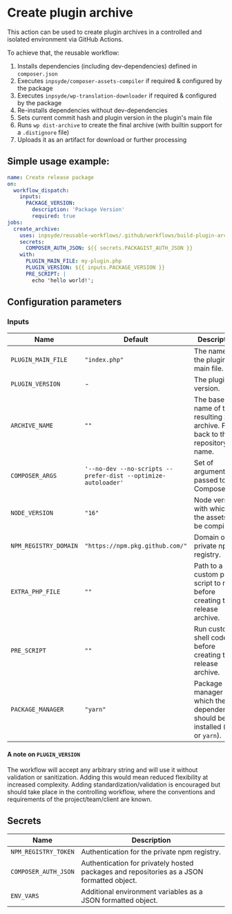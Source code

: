 # Create plugin archive

This action can be used to create plugin archives in a controlled and isolated environment via GitHub Actions.

To achieve that, the reusable workflow:

1. Installs dependencies (including dev-dependencies) defined in `composer.json`
2. Executes `inpsyde/composer-assets-compiler` if required & configured by the package
3. Executes `inpsyde/wp-translation-downloader` if required & configured by the package
4. Re-installs dependencies without dev-dependencies
5. Sets current commit hash and plugin version in the plugin's main file
6. Runs `wp dist-archive` to create the final archive (with builtin support for a `.distignore` file)
7. Uploads it as an artifact for download or further processing


## Simple usage example:

```yml
name: Create release package
on:
  workflow_dispatch:
    inputs:
      PACKAGE_VERSION:
        description: 'Package Version'
        required: true
jobs:
  create_archive:
    uses: inpsyde/reusable-workflows/.github/workflows/build-plugin-archive.yml@main
    secrets:
      COMPOSER_AUTH_JSON: ${{ secrets.PACKAGIST_AUTH_JSON }}
    with:
      PLUGIN_MAIN_FILE: my-plugin.php
      PLUGIN_VERSION: ${{ inputs.PACKAGE_VERSION }}
      PRE_SCRIPT: |
        echo 'hello world!';

```

## Configuration parameters

### Inputs

| Name                  | Default                                                       | Description                                                                        |
|-----------------------|---------------------------------------------------------------|------------------------------------------------------------------------------------|
| `PLUGIN_MAIN_FILE`    | `"index.php"`                                                 | The name of the plugin main file.                                                  |
| `PLUGIN_VERSION`      | -                                                             | The plugin version.                                                                |
| `ARCHIVE_NAME`        | `""`                                                          | The base name of the resulting zip archive. Falls back to the repository name.     |
| `COMPOSER_ARGS`       | `'--no-dev --no-scripts --prefer-dist --optimize-autoloader'` | Set of arguments passed to Composer.                                               |
| `NODE_VERSION`        | `"16"`                                                        | Node version with which the assets will be compiled.                               |
| `NPM_REGISTRY_DOMAIN` | `"https://npm.pkg.github.com/"`                               | Domain of the private npm registry.                                                |
| `EXTRA_PHP_FILE`      | `""`                                                          | Path to a custom php script to run before creating the release archive.            |
| `PRE_SCRIPT`          | `""`                                                          | Run custom shell code before creating the release archive.                         |
| `PACKAGE_MANAGER`     | `"yarn"`                                                      | Package manager with which the dependencies should be installed (`npm` or `yarn`). |

#### A note on `PLUGIN_VERSION`

The workflow will accept any arbitrary string and will use it without validation or sanitization.
Adding this would mean reduced flexibility at increased complexity. Adding standardization/validation
is encouraged but should take place in the controlling workflow, where the conventions and requirements
of the project/team/client are known.

## Secrets

| Name                 | Description                                                                               |
|----------------------|-------------------------------------------------------------------------------------------|
| `NPM_REGISTRY_TOKEN` | Authentication for the private npm registry.                                              |
| `COMPOSER_AUTH_JSON` | Authentication for privately hosted packages and repositories as a JSON formatted object. |
| `ENV_VARS`           | Additional environment variables as a JSON formatted object.                              |
